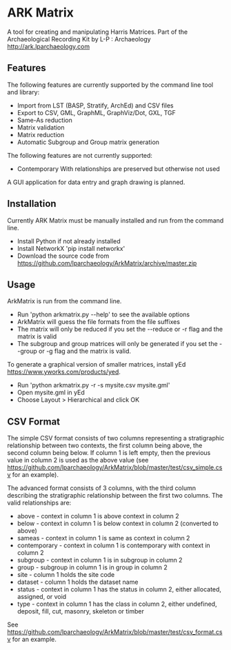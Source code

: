 # ARK Matrix

A tool for creating and manipulating Harris Matrices.
Part of the Archaeological Recording Kit by L-P : Archaeology
<http://ark.lparchaeology.com>

## Features

The following features are currently supported by the command line tool and library:

*   Import from LST (BASP, Stratify, ArchEd) and CSV files
*   Export to CSV, GML, GraphML, GraphViz/Dot, GXL, TGF
*   Same-As reduction
*   Matrix validation
*   Matrix reduction
*   Automatic Subgroup and Group matrix generation

The following features are not currently supported:
*   Contemporary With relationships are preserved but otherwise not used

A GUI application for data entry and graph drawing is planned.

## Installation

Currently ARK Matrix must be manually installed and run from the command line.

*   Install Python if not already installed
*   Install NetworkX 'pip install networkx'
*   Download the source code from <https://github.com/lparchaeology/ArkMatrix/archive/master.zip>

## Usage

ArkMatrix is run from the command line.

*   Run 'python arkmatrix.py --help' to see the available options
*   ArkMatrix will guess the file formats from the file suffixes
*   The matrix will only be reduced if you set the --reduce or -r flag and the matrix is valid
*   The subgroup and group matrices will only be generated if you set the --group or -g flag and the matrix is valid.

To generate a graphical version of smaller matrices, install yEd <https://www.yworks.com/products/yed>.

*   Run 'python arkmatrix.py -r -s mysite.csv mysite.gml'
*   Open mysite.gml in yEd
*   Choose Layout > Hierarchical and click OK

## CSV Format

The simple CSV format consists of two columns representing a stratigraphic relationship between two contexts, the first column being above, the second column being below. If column 1 is left empty, then the previous value in column 2 is used as the above value (see <https://github.com/lparchaeology/ArkMatrix/blob/master/test/csv_simple.csv> for an example).

The advanced format consists of 3 columns, with the third column describing the stratigraphic relationship between the first two columns. The valid relationships are:

*   above - context in column 1 is above context in column 2
*   below - context in column 1 is below context in column 2 (converted to above)
*   sameas - context in column 1 is same as context in column 2
*   contemporary - context in column 1 is contemporary with context in column 2
*   subgroup - context in column 1 is in subgroup in column 2
*   group - subgroup in column 1 is in group in column 2
*   site - column 1 holds the site code
*   dataset - column 1 holds the dataset name
*   status - context in column 1 has the status in column 2, either allocated, assigned, or void
*   type - context in column 1 has the class in column 2, either undefined, deposit, fill, cut, masonry, skeleton or timber

See <https://github.com/lparchaeology/ArkMatrix/blob/master/test/csv_format.csv> for an example.
